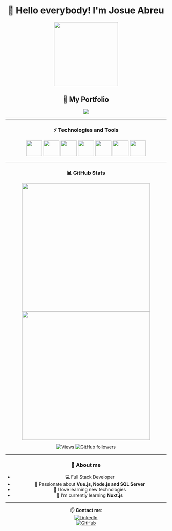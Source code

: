 <h1 align="center"> 👋 Hello everybody! I'm Josue Abreu</h1>

<div align="center">
  <img src="https://media.giphy.com/media/SHjOSDkKZ18qOHA5B5/giphy.gif?cid=790b7611urtba5mhcwy8crf3ucplvkv2ypzjns4vgtbkv8jm&ep=v1_stickers_search&rid=giphy.gif&ct=s" width="200">

## 🚀 My Portfolio

  <a href="https://portfolio-v2-nu-woad.vercel.app" target="_blank">
    <img src="https://img.shields.io/badge/🚀%20Visit%20My%20Portfolio-FF5733?style=for-the-badge&logo=Firefox&logoColor=white">
  </a>

---

### ⚡ Technologies and Tools

  <div>
    <img src="https://cdn.jsdelivr.net/gh/devicons/devicon/icons/javascript/javascript-original.svg" height="50"/>
    <img src="https://cdn.jsdelivr.net/gh/devicons/devicon/icons/typescript/typescript-original.svg" height="50"/>
    <img src="https://cdn.jsdelivr.net/gh/devicons/devicon/icons/vuejs/vuejs-original.svg" height="50"/>
    <img src="https://cdn.jsdelivr.net/gh/devicons/devicon/icons/nodejs/nodejs-original.svg" height="50"/>
    <img src="https://cdn.jsdelivr.net/gh/devicons/devicon@latest/icons/microsoftsqlserver/microsoftsqlserver-plain-wordmark.svg" height="50"/>
    <img src="https://cdn.jsdelivr.net/gh/devicons/devicon@latest/icons/mongodb/mongodb-original-wordmark.svg" height="50"/>
    <img src="https://cdn.jsdelivr.net/gh/devicons/devicon@latest/icons/react/react-original-wordmark.svg" height="50"/>
  </div>

---

### 📊 GitHub Stats

  <div align="center">
    <img src="https://github-readme-stats.vercel.app/api?username=JossAbreu&theme=dark&show_icons=true" width="400">
    <img src="https://github-readme-streak-stats.herokuapp.com?user=JossAbreu&theme=dark&hide_border=true" width="400">
  </div>

![Views](https://komarev.com/ghpvc/?username=JossAbreu&label=Views&color=blue&style=plastic)
![GitHub followers](https://img.shields.io/github/followers/JossAbreu?style=social)

---

### 📌 About me

- 💻 Full Stack Developer
- 🚀 Passionate about **Vue.js, Node.js and SQL Server**
- 🎯 I love learning new technologies
- 🌱 I’m currently learning **Nuxt.js**

---

📫 **Contact me**:  
 [![LinkedIn](https://img.shields.io/badge/LinkedIn-Perfil-blue?style=for-the-badge&logo=linkedin)](https://www.linkedin.com/in/josue-alexander-abreu-de-la-rosa-818591186/)  
 [![GitHub](https://img.shields.io/badge/GitHub-Perfil-black?style=for-the-badge&logo=github)](https://github.com/JossAbreu)

</div>
